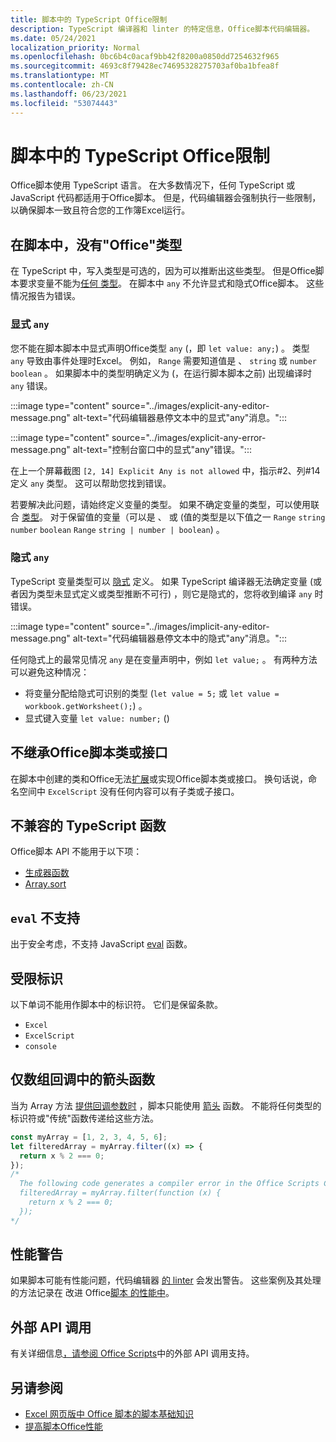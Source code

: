 ```yaml
---
title: 脚本中的 TypeScript Office限制
description: TypeScript 编译器和 linter 的特定信息，Office脚本代码编辑器。
ms.date: 05/24/2021
localization_priority: Normal
ms.openlocfilehash: 0bc6b4c0acaf9bb42f8200a0850dd7254632f965
ms.sourcegitcommit: 4693c8f79428ec74695328275703af0ba1bfea8f
ms.translationtype: MT
ms.contentlocale: zh-CN
ms.lasthandoff: 06/23/2021
ms.locfileid: "53074443"
---
```

# <a name="typescript-restrictions-in-office-scripts"></a>脚本中的 TypeScript Office限制

Office脚本使用 TypeScript 语言。 在大多数情况下，任何 TypeScript 或 JavaScript 代码都适用于Office脚本。 但是，代码编辑器会强制执行一些限制，以确保脚本一致且符合您的工作簿Excel运行。

## <a name="no-any-type-in-office-scripts"></a>在脚本中，没有"Office"类型

在[](https://www.typescriptlang.org/docs/handbook/typescript-in-5-minutes.html) TypeScript 中，写入类型是可选的，因为可以推断出这些类型。 但是Office脚本要求变量不能为[任何 类型](https://www.typescriptlang.org/docs/handbook/basic-types.html#any)。 在脚本中 `any` 不允许显式和隐式Office脚本。 这些情况报告为错误。

### <a name="explicit-any"></a>显式 `any`

您不能在脚本脚本中显式声明Office类型 `any` (，即 `let value: any;`) 。 类型 `any` 导致由事件处理时Excel。 例如， `Range` 需要知道值是 、 `string` 或 `number` `boolean` 。 如果脚本中的类型明确定义为 (，在运行脚本脚本之前) 出现编译时 `any` 错误。

:::image type="content" source="../images/explicit-any-editor-message.png" alt-text="代码编辑器悬停文本中的显式&quot;any&quot;消息。":::

:::image type="content" source="../images/explicit-any-error-message.png" alt-text="控制台窗口中的显式&quot;any&quot;错误。":::

在上一个屏幕截图 `[2, 14] Explicit Any is not allowed` 中，指示#2、列#14定义 `any` 类型。 这可以帮助您找到错误。

若要解决此问题，请始终定义变量的类型。 如果不确定变量的类型，可以使用联合 [类型](https://www.typescriptlang.org/docs/handbook/unions-and-intersections.html)。 对于保留值的变量（可以是 、 或 (值的类型是以下值之一 `Range` `string` `number` `boolean` `Range` `string | number | boolean`) 。

### <a name="implicit-any"></a>隐式 `any`

TypeScript 变量类型可以 [隐式](https://www.typescriptlang.org/docs/handbook/type-inference.html) 定义。 如果 TypeScript 编译器无法确定变量 (或者因为类型未显式定义或类型推断不可行) ，则它是隐式的，您将收到编译 `any` 时错误。

:::image type="content" source="../images/implicit-any-editor-message.png" alt-text="代码编辑器悬停文本中的隐式&quot;any&quot;消息。":::

任何隐式上的最常见情况 `any` 是在变量声明中，例如 `let value;` 。 有两种方法可以避免这种情况：

* 将变量分配给隐式可识别的类型 (`let value = 5;` 或 `let value = workbook.getWorksheet();`) 。
* 显式键入变量 `let value: number;` () 

## <a name="no-inheriting-office-script-classes-or-interfaces"></a>不继承Office脚本类或接口

在脚本中创建的类和Office无法[扩展](https://www.typescriptlang.org/docs/handbook/classes.html#inheritance)或实现Office脚本类或接口。 换句话说，命名空间中 `ExcelScript` 没有任何内容可以有子类或子接口。

## <a name="incompatible-typescript-functions"></a>不兼容的 TypeScript 函数

Office脚本 API 不能用于以下项：

* [生成器函数](https://developer.mozilla.org/docs/Web/JavaScript/Guide/Iterators_and_Generators#generator_functions)
* [Array.sort](https://developer.mozilla.org/docs/Web/JavaScript/Reference/Global_Objects/Array/sort)

## <a name="eval-is-not-supported"></a>`eval` 不支持

出于安全考虑，不支持 JavaScript [eval](https://developer.mozilla.org/docs/Web/JavaScript/Reference/Global_Objects/eval) 函数。

## <a name="restricted-identifers"></a>受限标识

以下单词不能用作脚本中的标识符。 它们是保留条款。

* `Excel`
* `ExcelScript`
* `console`

## <a name="only-arrow-functions-in-array-callbacks"></a>仅数组回调中的箭头函数

当为 Array 方法 [提供回调参数时](https://developer.mozilla.org/docs/Web/JavaScript/Reference/Functions/Arrow_functions) ，脚本只能使用 [箭头](https://developer.mozilla.org/docs/Web/JavaScript/Reference/Global_Objects/Array) 函数。 不能将任何类型的标识符或"传统"函数传递给这些方法。

```TypeScript
const myArray = [1, 2, 3, 4, 5, 6];
let filteredArray = myArray.filter((x) => {
  return x % 2 === 0;
});
/*
  The following code generates a compiler error in the Office Scripts Code Editor.
  filteredArray = myArray.filter(function (x) {
    return x % 2 === 0;
  });
*/
```

## <a name="performance-warnings"></a>性能警告

如果脚本可能有性能问题，代码编辑器 [的 linter](https://wikipedia.org/wiki/Lint_(software)) 会发出警告。 这些案例及其处理的方法记录在 改进 Office[脚本 的性能中](web-client-performance.md)。

## <a name="external-api-calls"></a>外部 API 调用

有关详细信息[，请参阅 Office Scripts](external-calls.md)中的外部 API 调用支持。

## <a name="see-also"></a>另请参阅

* [Excel 网页版中 Office 脚本的脚本基础知识](scripting-fundamentals.md)
* [提高脚本Office性能](web-client-performance.md)

